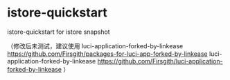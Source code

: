 # istore-quickstart
istore-quickstart for istore snapshot

（修改后未测试，建议使用
luci-application-forked-by-linkease
https://github.com/Firsgith/packages-for-luci-app-forked-by-linkease
luci-application-forked-by-linkease
https://github.com/Firsgith/luci-application-forked-by-linkease
）
